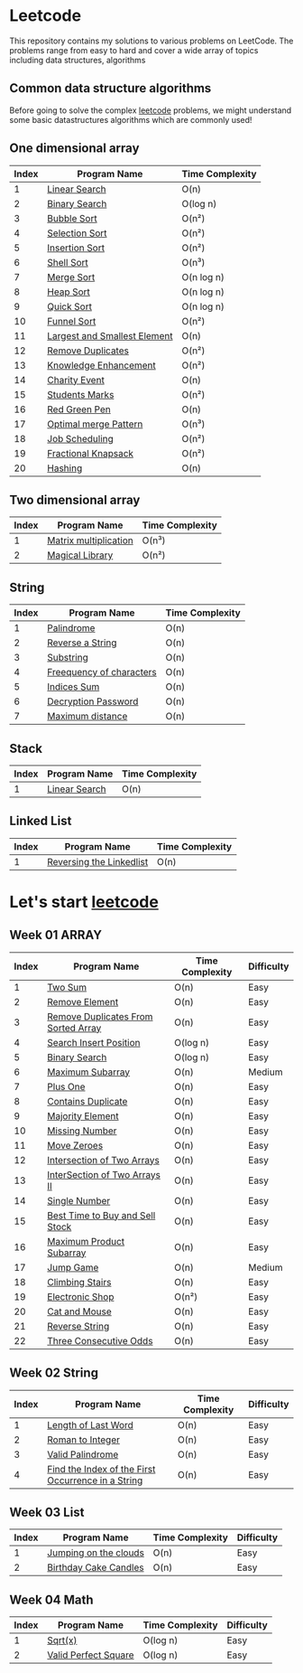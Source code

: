 # Leetcode 

This repository contains my solutions to various problems on LeetCode. The problems range from easy to hard and cover a wide array of topics including data structures, algorithms

## Common data structure algorithms 
Before going to solve the complex [leetcode](https://leetcode.com/) problems, we might understand some basic datastructures algorithms which are commonly used!

## One dimensional array
| Index | Program Name                                                                                                                                                    | Time Complexity |
|-------|-----------------------------------------------------------------------------------------------------------------------------------------------------------------|-----|
| 1     | [Linear Search](https://github.com/ananthu-m-01/Leetcode-Java/blob/main/src/main/java/week00/OneDimensionalArray/LinearSearch.java)                             | O(n) |
| 2     | [Binary Search](https://github.com/ananthu-m-01/Leetcode-Java/blob/main/src/main/java/week00/OneDimensionalArray/BinarySearch.java)                             | O(log n) |
| 3     | [Bubble Sort](https://github.com/ananthu-m-01/Leetcode-Java/blob/main/src/main/java/week00/OneDimensionalArray/BubbleSort.java)                                 | O(n²) |
| 4     | [Selection Sort](https://github.com/ananthu-m-01/Leetcode-Java/blob/main/src/main/java/week00/OneDimensionalArray/SelectionSort.java)                           | O(n²) |
| 5     | [Insertion Sort](https://github.com/ananthu-m-01/Leetcode-Java/blob/main/src/main/java/week00/OneDimensionalArray/InsertionSort.java)                           | O(n²) |
| 6     | [Shell Sort](https://github.com/ananthu-m-01/Leetcode-Java/blob/main/src/main/java/week00/OneDimensionalArray/ShellSort.java)                                   | O(n³) |
| 7     | [Merge Sort](https://github.com/ananthu-m-01/Leetcode-Java/blob/main/src/main/java/week00/OneDimensionalArray/MergeSort.java)                                   | O(n log n) |
| 8     | [Heap Sort](https://github.com/ananthu-m-01/Leetcode-Java/blob/main/src/main/java/week00/OneDimensionalArray/HeapSort.java)                                    | O(n log n) |
| 9     | [Quick Sort](https://github.com/ananthu-m-01/Leetcode-Java/blob/main/src/main/java/week00/OneDimensionalArray/MergeSort.java)                                   | O(n log n) |
| 10    | [Funnel Sort](https://github.com/ananthu-m-01/Leetcode-Java/blob/main/src/main/java/week00/OneDimensionalArray/MergeSort.java)                                  | O(n²) |
| 11    | [Largest and Smallest Element](https://github.com/ananthu-m-01/Leetcode-Java/blob/main/src/main/java/week00/OneDimensionalArray/LargestAndSmallestElement.java) | O(n) |
| 12    | [Remove Duplicates](https://github.com/ananthu-m-01/Leetcode-Java/blob/main/src/main/java/week00/OneDimensionalArray/RemoveDuplicates.java)                     | O(n²) |
| 13    | [Knowledge Enhancement](https://github.com/ananthu-m-01/Leetcode-Java/blob/main/src/main/java/week00/OneDimensionalArray/KnowledgeEnhancement.java)             | O(n²) |
| 14    | [Charity Event](https://github.com/ananthu-m-01/Leetcode-Java/blob/main/src/main/java/week00/OneDimensionalArray/CharityEvent.java)                             | O(n) |
| 15    | [Students Marks](https://github.com/ananthu-m-01/Leetcode-Java/blob/main/src/main/java/week00/OneDimensionalArray/StudentsMarks.java)                           | O(n²) |
| 16    | [Red Green Pen](https://github.com/ananthu-m-01/Leetcode-Java/blob/main/src/main/java/week00/OneDimensionalArray/RedGreenPen.java)                              | O(n) |
| 17    | [Optimal merge Pattern](https://github.com/ananthu-m-01/Leetcode-Java/blob/main/src/main/java/week00/OneDimensionalArray/OptimalMergePattern.java)              | O(n³) |
| 18    | [Job Scheduling](https://github.com/ananthu-m-01/Leetcode-Java/blob/main/src/main/java/week00/OneDimensionalArray/JobScheduling.java)                           | O(n²) |
| 19    | [Fractional Knapsack](https://github.com/ananthu-m-01/Leetcode-Java/blob/main/src/main/java/week00/OneDimensionalArray/FractionalKnapSack.java)                 | O(n²) |
| 20    | [Hashing](https://github.com/ananthu-m-01/Leetcode-Java/blob/main/src/main/java/week00/OneDimensionalArray/Hashing.java)                                    | O(n) |


## Two dimensional array
| Index | Program Name                                                                                                                                        | Time Complexity |
|-------|-----------------------------------------------------------------------------------------------------------------------------------------------------|-----------|
| 1     | [Matrix multiplication](https://github.com/ananthu-m-01/Leetcode-Java/blob/main/src/main/java/week00/TwoDimensionalArray/MatrixMultiplication.java) | O(n³)     |
| 2     | [Magical Library](https://github.com/ananthu-m-01/Leetcode-Java/blob/main/src/main/java/week00/TwoDimensionalArray/MagicalLibrary.java)             | O(n²)          |

## String
| Index | Program Name                                                                                                                              | Time Complexity |
|-------|-------------------------------------------------------------------------------------------------------------------------------------------|-----------|
| 1     | [Palindrome](https://github.com/ananthu-m-01/Leetcode-Java/blob/main/src/main/java/week00/String/Palindrome.java)                         | O(n)      |
| 2     | [Reverse a String](https://github.com/ananthu-m-01/Leetcode-Java/blob/main/src/main/java/week00/String/ReverseString.java)                | O(n)      |
| 3     | [Substring](https://github.com/ananthu-m-01/Leetcode-Java/blob/main/src/main/java/week00/String/SubString.java)                           | O(n)      |
| 4     | [Freequency of characters](https://github.com/ananthu-m-01/Leetcode-Java/blob/main/src/main/java/week00/String/FrequencyOfCharacter.java) | O(n)      |
| 5     | [Indices Sum](https://github.com/ananthu-m-01/Leetcode-Java/blob/main/src/main/java/week00/String/IndicesSumString.java)                  | O(n)      |
| 6     | [Decryption Password](https://github.com/ananthu-m-01/Leetcode-Java/blob/main/src/main/java/week00/String/DecryptionPassword.java)        | O(n)      |
| 7     | [Maximum distance](https://github.com/ananthu-m-01/Leetcode-Java/blob/main/src/main/java/week00/String/MaximumDistance.java)           | O(n)      |

## Stack
| Index | Program Name                                                                                                         | Time Complexity |
|-------|----------------------------------------------------------------------------------------------------------------------|-----------|
| 1     | [Linear Search](https://github.com/ananthu-m-01/Leetcode-Java/blob/main/src/main/java/week00/Stack/StackLinearSearch.java) | O(n)      |


## Linked List
| Index | Program Name                                                                                                                          | Time Complexity |
|-------|---------------------------------------------------------------------------------------------------------------------------------------|-----------|
| 1     | [Reversing the Linkedlist](https://github.com/ananthu-m-01/Leetcode-Java/blob/main/src/main/java/week00/LinkedList/ReversedLinkedList.java) | O(n)      |

# Let's start [leetcode](https://leetcode.com) 

## Week 01 ARRAY
| Index | Program Name                                                                                              | Time Complexity | Difficulty |
|-------|-----------------------------------------------------------------------------------------------------------|----------------|------------|
| 1     | [Two Sum](https://leetcode.com/problems/two-sum/)                                                         | O(n)           | Easy       |
| 2     | [Remove Element](https://leetcode.com/problems/remove-element/)                                           | O(n)           | Easy       |
| 3     | [Remove Duplicates From Sorted Array](https://leetcode.com/problems/remove-duplicates-from-sorted-array/) | O(n)           | Easy       |
| 4     | [Search Insert Position](https://leetcode.com/problems/search-insert-position/)                           | O(log n)           | Easy       |
| 5     | [Binary Search](https://leetcode.com/problems/binary-search/)                                             | O(log n)           | Easy       |
| 6     | [Maximum Subarray](https://leetcode.com/problems/maximum-subarray/)                                       | O(n)           | Medium     |
| 7     | [Plus One](https://leetcode.com/problems/plus-one/)                                                       | O(n)           | Easy       |
| 8     | [Contains Duplicate](https://leetcode.com/problems/contains-duplicate/)                                   | O(n)           | Easy       |
| 9     | [Majority Element](https://leetcode.com/problems/majority-element/)                                       | O(n)           | Easy       |
| 10    | [Missing Number](https://leetcode.com/problems/missing-number/)                                           | O(n)           | Easy       |
| 11    | [Move Zeroes](https://leetcode.com/problems/move-zeroes/)                                                 | O(n)           | Easy       |
| 12    | [Intersection of Two Arrays](https://leetcode.com/problems/intersection-of-two-arrays)                    | O(n)           | Easy       |
| 13    | [InterSection of Two Arrays II](https://leetcode.com/problems/intersection-of-two-arrays-ii/)             | O(n)           | Easy       |
| 14    | [Single Number](https://leetcode.com/problems/single-number/)                                             | O(n)           | Easy       |
| 15    | [Best Time to Buy and Sell Stock](https://leetcode.com/problems/best-time-to-buy-and-sell-stock/)         | O(n)           | Easy       |
| 16    | [Maximum Product Subarray](https://leetcode.com/problems/maximum-product-subarray/)                       | O(n)           | Easy       |
| 17    | [Jump Game](https://leetcode.com/problems/jump-game)                                                      | O(n)           | Medium     |
| 18    | [Climbing Stairs](https://leetcode.com/problems/climbing-stairs)                                          | O(n)           | Easy       |
| 19    | [Electronic Shop](https://www.hackerrank.com/challenges/electronics-shop/problem)                         | O(n²) | Easy       |
| 20    | [Cat and Mouse](https://www.hackerrank.com/challenges/cats-and-a-mouse/problem)                           | O(n) | Easy       |
| 21    | [Reverse String](https://leetcode.com/problems/reverse-string/)                                                   | O(n) | Easy       |
| 22    | [Three Consecutive Odds](https://leetcode.com/problems/three-consecutive-odds/)                                                         | O(n) | Easy       |

## Week 02 String
| Index | Program Name                                                            | Time Complexity | Difficulty |
|-------|-------------------------------------------------------------------------|-----------------|------------|
| 1     | [Length of Last Word](https://leetcode.com/problems/length-of-last-word/) | O(n)            | Easy       |
| 2     | [Roman to Integer](https://leetcode.com/problems/roman-to-integer/)     | O(n)            | Easy       |
| 3     | [Valid Palindrome](https://leetcode.com/problems/valid-palindrome/)     | O(n)            | Easy       |
| 4     | [Find the Index of the First Occurrence in a String](https://leetcode.com/problems/find-the-index-of-the-first-occurrence-in-a-string/)      | O(n)            | Easy       |

## Week 03 List
| Index | Program Name                                                                                 | Time Complexity | Difficulty |
|-------|----------------------------------------------------------------------------------------------|-----------------|------------|
| 1     | [Jumping on the clouds](https://www.hackerrank.com/challenges/jumping-on-the-clouds/problem) | O(n)            | Easy       |
| 2     | [Birthday Cake Candles](https://www.hackerrank.com/challenges/birthday-cake-candles/problem) | O(n)            | Easy       |


## Week 04 Math
| Index | Program Name                                                               | Time Complexity | Difficulty |
|-------|----------------------------------------------------------------------------|-----------------|------------|
| 1     | [Sqrt(x)](https://leetcode.com/problems/sqrtx/)                                                    | O(log n)            | Easy       |
| 2     | [Valid Perfect Square](https://leetcode.com/problems/valid-perfect-square/)                                                           | O(log n)            | Easy       |